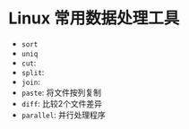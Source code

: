 # Linux 常用数据处理工具

- `sort`
- `uniq`
- `cut`:
- `split`:
- `join`:
- `paste`: 将文件按列复制
- `diff`: 比较2个文件差异
- `parallel`: 并行处理程序
